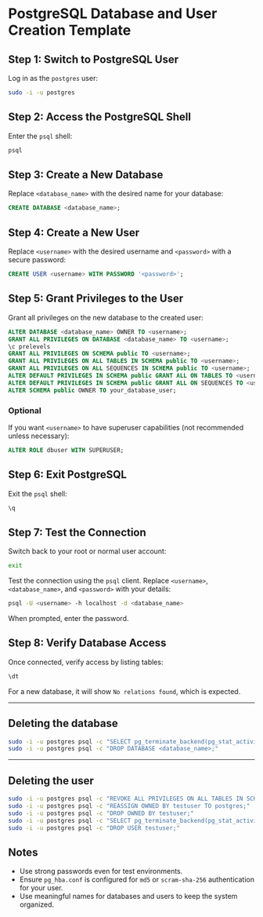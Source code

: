 
# PostgreSQL Database and User Creation Template

## Step 1: Switch to PostgreSQL User

Log in as the `postgres` user:

```bash
sudo -i -u postgres
```

## Step 2: Access the PostgreSQL Shell

Enter the `psql` shell:

```bash
psql
```

## Step 3: Create a New Database

Replace `<database_name>` with the desired name for your database:

```sql
CREATE DATABASE <database_name>;
```

## Step 4: Create a New User

Replace `<username>` with the desired username and `<password>` with a secure password:

```sql
CREATE USER <username> WITH PASSWORD '<password>';
```

## Step 5: Grant Privileges to the User

Grant all privileges on the new database to the created user:

```sql
ALTER DATABASE <database_name> OWNER TO <username>;
GRANT ALL PRIVILEGES ON DATABASE <database_name> TO <username>;
\c prelevels
GRANT ALL PRIVILEGES ON SCHEMA public TO <username>;
GRANT ALL PRIVILEGES ON ALL TABLES IN SCHEMA public TO <username>;
GRANT ALL PRIVILEGES ON ALL SEQUENCES IN SCHEMA public TO <username>;
ALTER DEFAULT PRIVILEGES IN SCHEMA public GRANT ALL ON TABLES TO <username>;
ALTER DEFAULT PRIVILEGES IN SCHEMA public GRANT ALL ON SEQUENCES TO <username>;
ALTER SCHEMA public OWNER TO your_database_user;
```

### Optional

If you want `<username>` to have superuser capabilities (not recommended unless necessary):

```sql
ALTER ROLE dbuser WITH SUPERUSER;
```

## Step 6: Exit PostgreSQL

Exit the `psql` shell:

```sql
\q
```

## Step 7: Test the Connection

Switch back to your root or normal user account:

```bash
exit
```

Test the connection using the `psql` client. Replace `<username>`, `<database_name>`, and `<password>` with your details:

```bash
psql -U <username> -h localhost -d <database_name>
```

When prompted, enter the password.

## Step 8: Verify Database Access

Once connected, verify access by listing tables:

```sql
\dt
```

For a new database, it will show `No relations found`, which is expected.

---

## Deleting the database

```bash
sudo -i -u postgres psql -c "SELECT pg_terminate_backend(pg_stat_activity.pid) FROM pg_stat_activity WHERE pg_stat_activity.datname = '<database_name>' AND pid <> pg_backend_pid();"
sudo -i -u postgres psql -c "DROP DATABASE <database_name>;"
```

---

## Deleting the user

```bash
sudo -i -u postgres psql -c "REVOKE ALL PRIVILEGES ON ALL TABLES IN SCHEMA public FROM testuser;"
sudo -i -u postgres psql -c "REASSIGN OWNED BY testuser TO postgres;"
sudo -i -u postgres psql -c "DROP OWNED BY testuser;"
sudo -i -u postgres psql -c "SELECT pg_terminate_backend(pg_stat_activity.pid) FROM pg_stat_activity WHERE usename = 'testuser';"
sudo -i -u postgres psql -c "DROP USER testuser;"
```

## Notes

- Use strong passwords even for test environments.
- Ensure `pg_hba.conf` is configured for `md5` or `scram-sha-256` authentication for your user.
- Use meaningful names for databases and users to keep the system organized.
